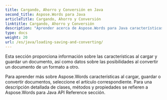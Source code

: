 ```yaml
---
title: Cargando, Ahorro y Conversión en Java
second_title: Aspose.Words para Java
articleTitle: Cargando, Ahorro y Conversión
linktitle: Cargando, Ahorro y Conversión
description: "Aprender acerca de Aspose.Words para Java características al cargar, guardar o convertir documentos de un formato a otro."
type: docs
weight: 20
url: /es/java/loading-saving-and-converting/
---
```


Esta sección proporciona información sobre las características al cargar y guardar un documento, así como datos sobre las posibilidades al convertir un documento de un formato a otro.

Para aprender más sobre Aspose.Words características al cargar, guardar o convertir documentos, seleccione el artículo correspondiente. Para una descripción detallada de clases, métodos y propiedades se refieren a Aspose.Words para Java API Reference sección.

